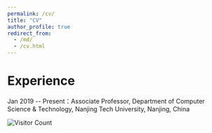 ```yaml
---
permalink: /cv/
title: "CV"
author_profile: true
redirect_from: 
  - /md/
  - /cv.html
---
```


# Experience

Jan 2019 -- Present：Associate Professor, Department of Computer Science \& Technology, Nanjing Tech University, Nanjing, China




![Visitor Count](https://profile-counter.glitch.me/shen-hang/count.svg)